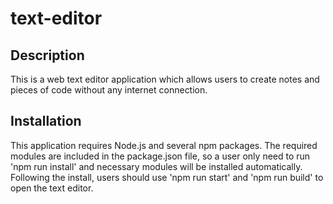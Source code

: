 # text-editor

## Description
This is a web text editor application which allows users to create notes and pieces of code without any internet connection.

## Installation
This application requires Node.js and several npm packages. The required modules are included in the package.json file, so a user only need to run 'npm run install' and necessary modules will be installed automatically. Following the install, users should use 'npm run start' and 'npm run build' to open the text editor.

